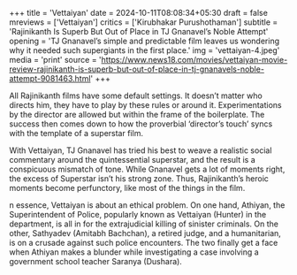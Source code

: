+++
title = 'Vettaiyan'
date = 2024-10-11T08:08:34+05:30
draft = false
mreviews = ['Vettaiyan']
critics = ['Kirubhakar Purushothaman']
subtitle = 'Rajinikanth Is Superb But Out of Place in TJ Gnanavel’s Noble Attempt'
opening = 'TJ Gnanavel’s simple and predictable film leaves us wondering why it needed such supergiants in the first place.'
img = 'vettaiyan-4.jpeg'
media = 'print'
source = 'https://www.news18.com/movies/vettaiyan-movie-review-rajinikanth-is-superb-but-out-of-place-in-tj-gnanavels-noble-attempt-9081463.html'
+++

All Rajinikanth films have some default settings. It doesn’t matter who directs him, they have to play by these rules or around it. Experimentations by the director are allowed but within the frame of the boilerplate. The success then comes down to how the proverbial ‘director’s touch’ syncs with the template of a superstar film.

With Vettaiyan, TJ Gnanavel has tried his best to weave a realistic social commentary around the quintessential superstar, and the result is a conspicuous mismatch of tone. While Gnanavel gets a lot of moments right, the excess of Superstar isn’t his strong zone. Thus, Rajinikanth’s heroic moments become perfunctory, like most of the things in the film.

n essence, Vettaiyan is about an ethical problem. On one hand, Athiyan, the Superintendent of Police, popularly known as Vettaiyan (Hunter) in the department, is all in for the extrajudicial killing of sinister criminals. On the other, Sathyadev (Amitabh Bachchan), a retired judge, and a humanitarian, is on a crusade against such police encounters. The two finally get a face when Athiyan makes a blunder while investigating a case involving a government school teacher Saranya (Dushara).
